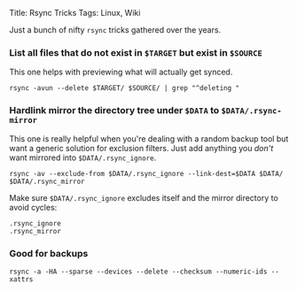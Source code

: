 Title: Rsync Tricks
Tags: Linux, Wiki

Just a bunch of nifty `rsync` tricks gathered over the years.

### List all files that do not exist in `$TARGET` but exist in `$SOURCE`

This one helps with previewing what will actually get synced.

```
rsync -avun --delete $TARGET/ $SOURCE/ | grep "^deleting "
```

### Hardlink mirror the directory tree under `$DATA` to `$DATA/.rsync-mirror`

This one is really helpful when you're dealing with a random backup tool but want a generic solution for exclusion filters. Just add anything you *don't* want mirrored into `$DATA/.rsync_ignore`.

```
rsync -av --exclude-from $DATA/.rsync_ignore --link-dest=$DATA $DATA/ $DATA/.rsync_mirror
```

Make sure `$DATA/.rsync_ignore` excludes itself and the mirror directory to avoid cycles:

```
.rsync_ignore
.rsync_mirror
```

### Good for backups

    rsync -a -HA --sparse --devices --delete --checksum --numeric-ids --xattrs
